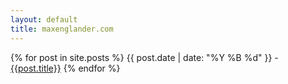 ```yaml
---
layout: default
title: maxenglander.com
---
```


{% for post in site.posts %}
  {{ post.date | date: "%Y %B %d" }} - [{{post.title}}]({{post.url}})
{% endfor %}
